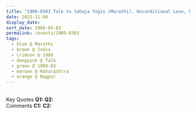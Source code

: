```yaml
---
title: "1989-0303 Talk to Sahaja Yogis (Marathi), Unconditional Love, Nagpur, Maharashtra, India"
date: 2023-11-04
display_date: 
sort_date: 1989-03-03
permalink: /events/1989-0303
tags:
  - blue @ Marathi
  - brown @ India
  - crimson @ 1989
  - deeppink @ Talk
  - green @ 1989-03
  - maroon @ Maharashtra
  - orange @ Nagpur
---
```


<br>

<wave-list>
  <list-title color="DarkSeaGreen" width="55">Key Quotes</list-title>
  <list-item color="BlanchedAlmond" width="280"><b>Q1:</b> <i></i></list-item>
  <list-item color="Lavender" width="280"><b>Q2:</b> <i></i></list-item>
</wave-list>

<br>

<wave-list>
  <list-title color="DarkSeaGreen" width="55">Comments</list-title>
  <list-item color="BlanchedAlmond" width="280"><b>C1:</b> <i></i></list-item>
  <list-item color="Lavender" width="280"><b>C2:</b> <i></i></list-item>
</wave-list>